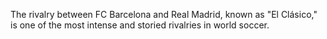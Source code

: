 The rivalry between FC Barcelona and Real Madrid, known as "El Clásico," is one of the most intense and storied rivalries in world soccer.
